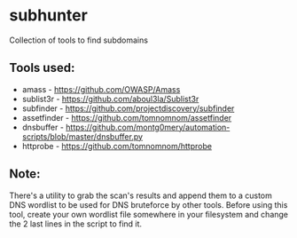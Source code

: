 # subhunter
Collection of tools to find subdomains

## Tools used:
* amass - https://github.com/OWASP/Amass
* sublist3r - https://github.com/aboul3la/Sublist3r
* subfinder - https://github.com/projectdiscovery/subfinder
* assetfinder - https://github.com/tomnomnom/assetfinder
* dnsbuffer - https://github.com/montg0mery/automation-scripts/blob/master/dnsbuffer.py
* httprobe - https://github.com/tomnomnom/httprobe

## Note:
There's a utility to grab the scan's results and append them to a custom DNS wordlist to be used for DNS bruteforce by other tools. Before using this tool, create your own wordlist file somewhere in your filesystem and change the 2 last lines in the script to find it.
